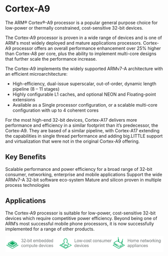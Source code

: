 # Cortex-A9

The ARM® Cortex®-A9 processor is a popular general purpose choice for low-power 
or thermally constrained, cost-sensitive 32-bit devices.

The Cortex-A9 processor is proven in a wide range of devices and is one of ARM's 
most widely deployed and mature applications processors. Cortex-A9 processor 
offers an overall performance enhancement over 25% higher than Cortex-A8 per core, 
plus the ability to implement multi-core designs that further scale the performance increase.

The Cortex-A9 implements the widely supported ARMv7-A architecture with an efficient microarchitecture:

* High-efficiency, dual-issue superscalar, out-of-order, dynamic length pipeline (8 – 11 stages)
* Highly configurable L1 caches, and optional NEON and Floating-point extensions
* Available as a Single processor configuration, or a scalable multi-core configuration with up to 4 coherent cores

For the most high-end 32-bit devices, Cortex-A17 delivers more performance and 
efficiency in a similar footprint than it’s predecessor, the Cortex-A9. 
They are based of a similar pipeline, with Cortex-A17 extending the capabilities 
in single thread performance and adding big.LITTLE support and virtualization 
that were not in the original Cortex-A9 offering.

## Key Benefits

Scalable performance and power efficiency for a broad range of 32-bit consumer, networking, enterprise and mobile applications
Support the wide ARMv7-A 32-bit software eco-system
Mature and silicon proven in multiple process technologies

## Applications

The Cortex-A9 processor is suitable for low-power, cost-sensitive 32-bit devices which require competitive power efficiency. Beyond being one of ARM’s most successful mobile phone processors, it is now successfully implemented for a range of other products.

![Cortex-A9 Application](resource/images/cortex-a9-application.png)